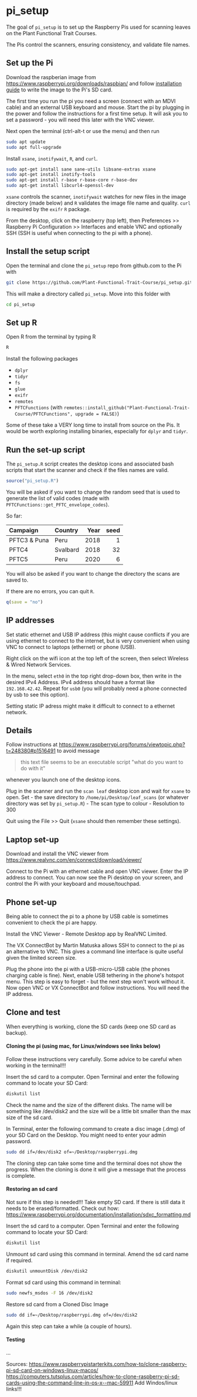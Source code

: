 
<!-- README.md is generated from README.Rmd. Please edit that file -->
pi\_setup
=========

<!-- badges: start -->
<!-- badges: end -->
The goal of `pi_setup` is to set up the Raspberry Pis used for scanning leaves on the Plant Functional Trait Courses.

The Pis control the scanners, ensuring consistency, and validate file names.

Set up the Pi
-------------

Download the raspberian image from <https://www.raspberrypi.org/downloads/raspbian/> and follow [installation guide](https://www.raspberrypi.org/documentation/installation/installing-images/README.md) to write the image to the Pi's SD card.

The first time you run the pi you need a screen (connect with an MDVI cable) and an external USB keyboard and mouse. Start the pi by plugging in the power and follow the instructions for a first time setup. It will ask you to set a password - you will need this later with the VNC viewer.

Next open the terminal (ctrl-alt-t or use the menu) and then run

``` bash
sudo apt update
sudo apt full-upgrade
```

Install `xsane`, `inotifywait`, `R`, and `curl`.

``` bash
sudo apt-get install sane sane-utils libsane-extras xsane
sudo apt-get install inotify-tools
sudo apt-get install r-base r-base-core r-base-dev
sudo apt-get install libcurl4-openssl-dev
```

`xsane` controls the scanner, `inotifywait` watches for new files in the image directory (made below) and `R` validates the image file name and quality. `curl` is required by the `exifr` `R` package.

From the desktop, click on the raspberry (top left), then Preferences &gt;&gt; Raspberry Pi Configuration &gt;&gt; Interfaces and enable VNC and optionally SSH (SSH is useful when connecting to the pi with a phone).

Install the setup script
------------------------

Open the terminal and clone the `pi_setup` repo from github.com to the Pi with

``` bash
git clone https://github.com/Plant-Functional-Trait-Course/pi_setup.git
```

This will make a directory called `pi_setup`. Move into this folder with

``` bash
cd pi_setup
```

Set up R
--------

Open R from the terminal by typing R

``` bash
R
```

Install the following packages

-   `dplyr`
-   `tidyr`
-   `fs`
-   `glue`
-   `exifr`
-   `remotes`
-   `PFTCFunctions` (with `remotes::install_github("Plant-Functional-Trait-Course/PFTCFunctions", upgrade = FALSE)`)

Some of these take a VERY long time to install from source on the Pis. It would be worth exploring installing binaries, especially for `dplyr` and `tidyr`.

Run the set-up script
---------------------

The `pi_setup.R` script creates the desktop icons and associated bash scripts that start the scanner and check if the files names are valid.

``` r
source("pi_setup.R")
```

You will be asked if you want to change the random seed that is used to generate the list of valid codes (made with `PFTCFunctions::get_PFTC_envelope_codes`).

So far:

| Campaign     | Country  |  Year|  seed|
|:-------------|:---------|-----:|-----:|
| PFTC3 & Puna | Peru     |  2018|     1|
| PFTC4        | Svalbard |  2018|    32|
| PFTC5        | Peru     |  2020|     6|

You will also be asked if you want to change the directory the scans are saved to.

If there are no errors, you can quit `R`.

``` r
q(save = "no")
```

IP addresses
------------

Set static ethernet and USB IP address (this might cause conflicts if you are using ethernet to connect to the internet, but is very convenient when using VNC to connect to laptops (ethernet) or phone (USB).

Right click on the wifi icon at the top left of the screen, then select Wireless & Wired Network Services.

In the menu, select `eth0` in the top right drop-down box, then write in the desired IPv4 Address. IPv4 address should have a format like `192.168.42.42`. Repeat for `usb0` (you will probably need a phone connected by usb to see this option).

Setting static IP adress might make it difficult to connect to a ethernet network.

Details
-------

Follow instructions at <https://www.raspberrypi.org/forums/viewtopic.php?t=248380#p1516491> to avoid message

> this text file seems to be an executable script "what do you want to do with it"

whenever you launch one of the desktop icons.

Plug in the scanner and run the `scan leaf` desktop icon and wait for `xsane` to open. Set - the save directory to `/home/pi/Desktop/leaf_scans` (or whatever directory was set by `pi_setup.R`) - The scan type to colour - Resolution to 300

Quit using the File &gt;&gt; Quit (`xsane` should then remember these settings).

Laptop set-up
-------------

Download and install the VNC viewer from <https://www.realvnc.com/en/connect/download/viewer/>

Connect to the Pi with an ethernet cable and open VNC viewer. Enter the IP address to connect. You can now see the Pi desktop on your screen, and control the Pi with your keyboard and mouse/touchpad.

Phone set-up
------------

Being able to connect the pi to a phone by USB cable is sometimes convenient to check the pi are happy.

Install the VNC Viewer - Remote Desktop app by RealVNC Limited.

The VX ConnectBot by Martin Matuska allows SSH to connect to the pi as an alternative to VNC. This gives a command line interface is quite useful given the limited screen size.

Plug the phone into the pi with a USB-micro-USB cable (the phones charging cable is fine). Next, enable USB tethering in the phone's hotspot menu. This step is easy to forget - but the next step won't work without it. Now open VNC or VX ConnectBot and follow instructions. You will need the IP address.

Clone and test
--------------

When everything is working, clone the SD cards (keep one SD card as backup).

#### Cloning the pi (using mac, for Linux/windows see links below)

Follow these instructions very carefully. Some advice to be careful when working in the terminal!!!

Insert the sd card to a computer. Open Terminal and enter the following command to locate your SD Card:

``` bash
diskutil list
```

Check the name and the size of the different disks. The name will be something like /dev/disk2 and the size will be a little bit smaller than the max size of the sd card.

In Terminal, enter the following command to create a disc image (.dmg) of your SD Card on the Desktop. You might need to enter your admin password.

``` bash
sudo dd if=/dev/disk2 of=~/Desktop/raspberrypi.dmg
```

The cloning step can take some time and the terminal does not show the progress. When the cloning is done it will give a message that the process is complete.

#### Restoring an sd card

Not sure if this step is needed!!! Take empty SD card. If there is still data it needs to be erased/formatted. Check out how: <https://www.raspberrypi.org/documentation/installation/sdxc_formatting.md>

Insert the sd card to a computer. Open Terminal and enter the following command to locate your SD Card:

``` bash
diskutil list
```

Unmount sd card using this command in terminal. Amend the sd card name if required.

``` bash
diskutil unmountDisk /dev/disk2
```

Format sd card using this command in terminal:

``` bash
sudo newfs_msdos -F 16 /dev/disk2
```

Restore sd card from a Cloned Disc Image

``` bash
sudo dd if=~/Desktop/raspberrypi.dmg of=/dev/disk2
```

Again this step can take a while (a couple of hours).

#### Testing

...

Sources: <https://www.raspberrypistarterkits.com/how-to/clone-raspberry-pi-sd-card-on-windows-linux-macos/> <https://computers.tutsplus.com/articles/how-to-clone-raspberry-pi-sd-cards-using-the-command-line-in-os-x--mac-59911> Add Windos/linux links!!!
